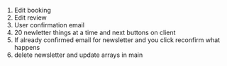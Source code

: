 1. Edit booking
2. Edit review
3. User confirmation email
4. 20 newletter things at a time and next buttons on client
5. If already confirmed email for newsletter and you click reconfirm what happens
6. delete newsletter and update arrays in main